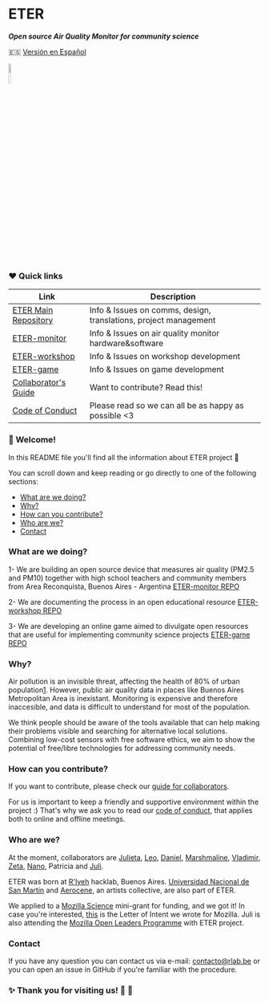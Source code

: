 # ETER
***Open source Air Quality Monitor for community science***

:es: [Versión en Español](_ES/README_ES)

<img src="https://github.com/rlyehlab/ETER/blob/master/general/design/icono.svg" width=10%>

### :heart: Quick links

|Link|Description|
|-----|------|
|[ETER Main Repository](https://github.com/rlyehlab/eter)|Info & Issues on comms, design, translations, project management
|[ETER-monitor](https://github.com/rlyehlab/eter-monitor)|Info & Issues on air quality monitor hardware&software
|[ETER-workshop](https://github.com/rlyehlab/eter-workshop)| Info & Issues on workshop development
|[ETER-game](https://github.com/rlyehlab/eter-game)| Info & Issues on game development
|[Collaborator's Guide](CONTRIBUTING.md)| Want to contribute? Read this!
|[Code of Conduct](CODE_OF_CONDUCT.md)| Please read so we can all be as happy as possible <3

### :tada: Welcome!

In this README file you'll find all the information about ETER project :raised_hands:

You can scroll down and keep reading or go directly to one of the following sections:

* [What are we doing?](#what-are-we-doing)
* [Why?](#why)
* [How can you contribute?](#how-can-you-contribute)
* [Who are we?](#who-are-we)
* [Contact](#contact)


### What are we doing?

1- We are building an open source device that measures air quality (PM2.5 and PM10) together with high school teachers and community members from Area Reconquista, Buenos Aires - Argentina [ETER-monitor REPO](https://github.com/rlyehlab/eter-monitor)

2- We are documenting the process in an open educational resource [ETER-workshop REPO](https://github.com/rlyehlab/eter-workshop)

3- We are developing an online game aimed to divulgate open resources that are useful for implementing community science projects [ETER-game REPO](https://github.com/rlyehlab/eter-game)

### Why? 
Air pollution is an invisible threat, affecting the health of 80% of urban population[1](http://breathelife2030.org/). However, public air quality data in places like Buenos Aires Metropolitan Area is inexistant. Monitoring is expensive and therefore inaccesible, and data is difficult to understand for most of the population.

We think people should be aware of the tools available that can help making their problems visible and searching for alternative local solutions. Combining low-cost sensors with free software ethics, we aim to show the potential of free/libre technologies for addressing community needs.

### How can you contribute?
If you want to contribute, please check our [guide for collaborators](CONTRIBUTING.md). 

For us is important to keep a friendly and supportive environment within the project :) That's why we ask you to read our [code of conduct](CODE_OF_CONDUCT.md), that applies both to online and offline meetings.

### Who are we?
At the moment, collaborators are [Julieta](https://twitter.com/yelomba), [Leo](https://github.com/lmaddio), [Daniel](https://github.com/Danieldaza), [Marshmaline](https://github.com/Marshmaline), [Vladimir](https://github.com/vladimirAvilaProsser), [Zeta](https://github.com/z37a), [Nano](https://github.com/nanocastro), Patricia and [Juli](https://github.com/thessaly).

ETER was born at [R'lyeh](https://wiki.rlab.be) hacklab, Buenos Aires. [Universidad Nacional de San Martín](http://www.unsam.edu.ar/) and [Aerocene](http://aerocene.org/), an artists collective, are also part of ETER.

We applied to a [Mozilla Science](https://science.mozilla.org/) mini-grant for funding, and we got it! In case you're interested, [this](https://github.com/rlyehlab/eter/blob/master/financiamiento/letter_of_intent.md) is the Letter of Intent we wrote for Mozilla. Juli is also attending the [Mozilla Open Leaders Programme](https://mozilla.github.io/leadership-training/round-5/projects/#cohort-d) with ETER project. 

### Contact
If you have any question you can contact us via e-mail: <contacto@rlab.be> or you can open an issue in GitHub if you're familiar with the procedure.

### :sparkles: Thank you for visiting us! :star2: :sparkling_heart:
